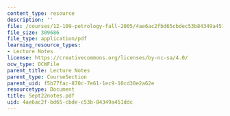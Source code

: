 ```yaml
---
content_type: resource
description: ''
file: /courses/12-109-petrology-fall-2005/4ae6ac2fbd65cbdec53b84349a451ddc_Sept22notes.pdf
file_size: 309686
file_type: application/pdf
learning_resource_types:
- Lecture Notes
license: https://creativecommons.org/licenses/by-nc-sa/4.0/
ocw_type: OCWFile
parent_title: Lecture Notes
parent_type: CourseSection
parent_uid: f5b77fac-870c-7e61-1ec9-10cd30e2a62e
resourcetype: Document
title: Sept22notes.pdf
uid: 4ae6ac2f-bd65-cbde-c53b-84349a451ddc
---
```

